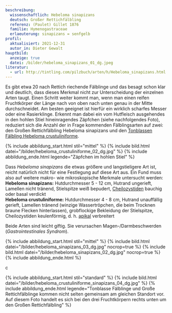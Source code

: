 ```yaml
---
beschreibung:
  wissenschaftlich: Hebeloma sinapizans
  deutsch: Großer Rettichfälbling
  referenz: (Paulet) Gillet 1876
  familie: Hymenogastraceae
  erlaeuterung: sinapizans = senfgelb
profil:
  aktualisiert: 2021-12-31
  autor_in: Dieter Gewalt
hauptbild:
  anzeige: true
  datei: /bilder/hebeloma_sinapizans_01_dg.jpeg
literatur:
  - url: http://tintling.com/pilzbuch/arten/h/Hebeloma_sinapizans.html
---
```

Es gibt etwa 20 nach Rettich riechende Fälblinge und das besagt schon klar und deutlich, dass dieses Merkmal nicht zur Unterscheidung der einzelnen Arten taugt. Einen Schritt weiter kommt man, wenn man einen reifen Fruchtkörper der Länge nach von oben nach unten genau in der Mitte durchschneidet. Am besten geeignet ist hierfür ein wirklich scharfes Messer oder eine Rasierklinge. Erkennt man dabei ein vom Hutfleisch ausgehendes in den hohlen Stiel hineinragendes Zäpfchen (siehe nachfolgendes Foto), reduziert sich die Anzahl der in Frage kommenden Fälblingsarten auf zwei: den Großen Rettichfälbling Hebeloma sinapizans und den [Tonblassen Fälbling Hebeloma crustuliniforme](/pilze/hebeloma-crustuliniforme-tonblasser-fälbling).

{% include abbildung_start.html stil="mittel" %}
{% include bild.html datei="/bilder/hebeloma_crustuliniforme_02_dg.jpg" %}
{% include abbildung_ende.html legende="Zäpfchen im hohlen Stiel" %}

Dass *Hebeloma sinapizans* die etwas größere und langstieligere Art ist, reicht natürlich nicht für eine Festlegung auf diese Art aus. Ein Fund muss also auf weitere makro- wie mikroskopische Merkmale untersucht werden:\
**Hebeloma sinapizans:** Hutdurchmesser 5 - 12 cm, Hutrand ungerieft, Lamellen nicht tränend, Stielspitze weiß bepudert, [Cheilozystiden](Cheilozystiden "Glossar") bauchig oder basal verdickt\
**Hebeloma crustuliniforme:** Hutdurchmesser 4 - 8 cm, Hutrand unauffällig gerieft, Lamellen tränend (winzige Wassertröpchen, die beim Trocknen braune Flecken hinterlassen), grobflockige Bekleidung der Stielspitze, Cheilozystiden keulenförmig, d. h. [apikal](apikal "Glossar") verbreitert

Beide Arten sind leicht giftig. Sie verursachen Magen-/Darmbeschwerden (*Gastrointestinales Syndrom*).

{% include abbildung_start.html stil="mittel" %}
{% include bild.html datei="/bilder/hebeloma_sinapizans_03_dg.jpg" nocrop=true %}
{% include bild.html datei="/bilder/hebeloma_sinapizans_02_dg.jpg" nocrop=true %}
{% include abbildung_ende.html %}

c

{% include abbildung_start.html stil="standard" %}
{% include bild.html datei="/bilder/hebeloma_crustuliniforme_sinapizans_04_dg.jpg" %}
{% include abbildung_ende.html legende="Tonblasse Fälblinge und Große Rettichfälblinge kommen nicht selten gemeinsam am gleichen Standort vor. Auf diesem Foto handelt es sich bei den drei Fruchtkörpern rechts unten um den Großen Rettichfälbling" %}